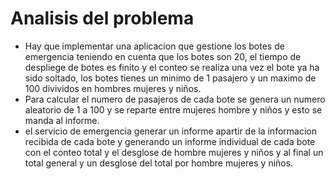 # Analisis del problema
- Hay que implementar una aplicacion  que gestione los botes de emergencia teniendo en cuenta que los botes son 20, el tiempo de despliege de botes es finito y el conteo se realiza una vez el bote ya ha sido soltado, los botes tienes un minimo de 1 pasajero y un maximo de 100 divividos en hombres mujeres y niños.
- Para calcular el numero de pasajeros de cada bote se genera un numero aleatorio de 1 a 100 y se reparte entre mujeres hombre y niños y esto se manda al informe.
- el servicio de emergencia generar un informe apartir de la informacion recibida de cada bote y generando un informe individual de cada bote con el conteo total y el desglose de hombre mujeres y niños y al final un total general y un desglose del total por hombre mujeres y niños.
